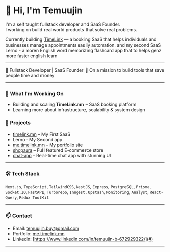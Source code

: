 # 👋 Hi, I'm Temuujin

I'm a self taught fullstack developer and SaaS Founder.  
I working on build real world products that solve real problems.

Currently building [TimeLink](https://timelink.mn) — a booking SaaS that helps individuals and businesses manage appointments easily automation.
and my second SaaS Lerno - a moren English word memorizing flashcard app that to helps genz more faster english learn 

---

🚀 Fullstack Developer | SaaS Founder
🎯 On a mission to build tools that save people time and money  

---

### 🚀 What I'm Working On

- Building and scaling **TimeLink.mn** – SaaS booking platform
- Learning more about infrastructure, scalability & system design


### 💼 Projects

- [timelink.mn](https://timelink.mn) – My First SaaS
- Lerno - My Second app 
- [me.timelink.mn](https://me.timelink.mn) – My portfolio site
- [shopaura](https://shopaura-gray.vercel.app) – Full featured E-commerce store
- [chat-app](https://real-time-chat-app-five-dun.vercel.app) – Real-time chat app with stunning UI  

---

### 🛠️ Tech Stack

`Next.js`, `TypeScript`, `TailwindCSS`, `NestJS`, `Express`, `PostgreSQL`, `Prisma`, `Socket.IO`, `FastAPI`, `Turborepo`, `Inngest`, `Upstash`, `Monitoring`, `Analyst`, `React-Query`, `Redux ToolKit`

---

### 📫 Contact

- Email: temuujin.buy@gmail.com
- Portfolio: [me.timelink.mn](https://me.timelink.mn)
- LinkedIn: [https://www.linkedin.com/in/temuujin-b-672929322/](#)

---

